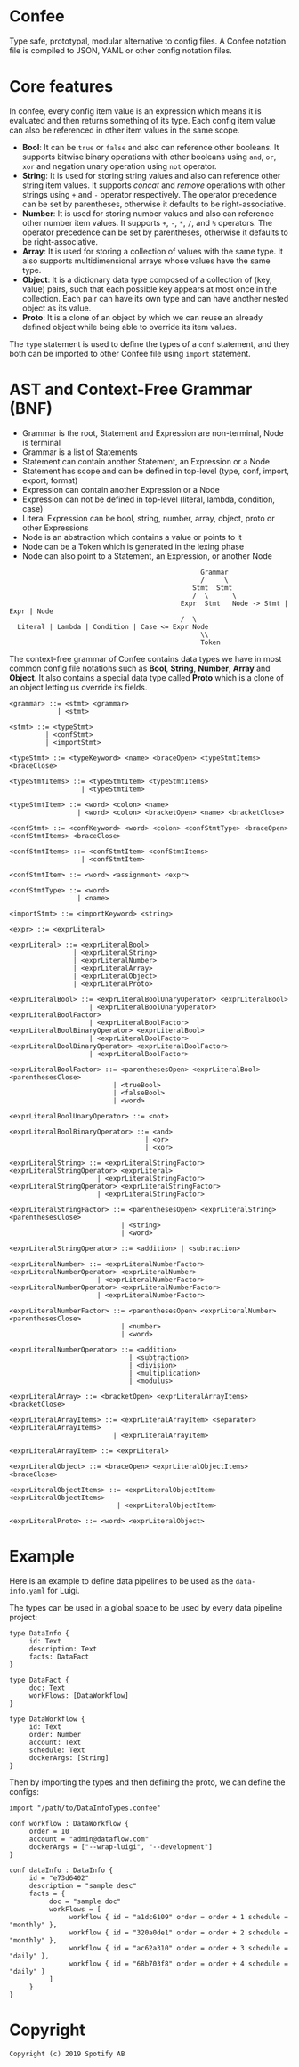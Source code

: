 Confee
===

Type safe, prototypal, modular alternative to config files. 
A Confee notation file is compiled to JSON, YAML or other config notation files.

Core features
==

In confee, every config item value is an expression which means it is evaluated and then returns 
something of its type. Each config item value can also be referenced in other item values in the 
same scope.

- **Bool**: It can be `true` or `false` and also can reference other booleans. It supports bitwise
  binary operations with other booleans using `and`, `or`, `xor` and negation unary operation using 
  `not` operator.
- **String**: It is used for storing string values and also can reference other string item values. 
  It supports *concat* and *remove* operations with other strings using `+` and `-` operator 
  respectively. The operator precedence can be set by parentheses, otherwise it defaults to
  be right-associative. 
- **Number**: It is used for storing number values and also can reference other number item values.
  It supports `+`, `-`, `*`, `/`, and `%` operators. The operator precedence can be set by 
  parentheses, otherwise it defaults to be right-associative.
- **Array**: It is used for storing a collection of values with the same type. It also supports
  multidimensional arrays whose values have the same type.
- **Object**: It is a dictionary data type composed of a collection of (key, value) pairs, such that 
  each possible key appears at most once in the collection. Each pair can have its own type and can
  have another nested object as its value.
- **Proto**: It is a clone of an object by which we can reuse an already defined object while being
  able to override its item values. 


The `type` statement is used to define the types of a `conf` statement, and they both can be
imported to other Confee file using `import` statement. 


AST and Context-Free Grammar (BNF)
===

- Grammar is the root, Statement and Expression are non-terminal, Node is terminal
- Grammar is a list of Statements
- Statement can contain another Statement, an Expression or a Node
- Statement has scope and can be defined in top-level (type, conf, import, export, format)
- Expression can contain another Expression or a Node
- Expression can not be defined in top-level (literal, lambda, condition, case)
- Literal Expression can be bool, string, number, array, object, proto or other Expressions
- Node is an abstraction which contains a value or points to it
- Node can be a Token which is generated in the lexing phase
- Node can also point to a Statement, an Expression, or another Node

``` 
                                                Grammar
                                                /     \
                                              Stmt  Stmt
                                              /  \      \
                                           Expr  Stmt   Node -> Stmt | Expr | Node
                                           /  \
  Literal | Lambda | Condition | Case <= Expr Node
                                                \\
                                                Token
```

The context-free grammar of Confee contains data types we have in most common config file notations
such as **Bool**, **String**, **Number**, **Array** and **Object**. 
It also contains a special data type called **Proto** which is a clone of an object letting us 
override its fields.

```
<grammar> ::= <stmt> <grammar>
            | <stmt>
            
<stmt> ::= <typeStmt>
         | <confStmt>
         | <importStmt>
         
<typeStmt> ::= <typeKeyword> <name> <braceOpen> <typeStmtItems> <braceClose>

<typeStmtItems> ::= <typeStmtItem> <typeStmtItems>
                  | <typeStmtItem>
                  
<typeStmtItem> ::= <word> <colon> <name>
                 | <word> <colon> <bracketOpen> <name> <bracketClose>

<confStmt> ::= <confKeyword> <word> <colon> <confStmtType> <braceOpen> <confStmtItems> <braceClose>

<confStmtItems> ::= <confStmtItem> <confStmtItems>
                  | <confStmtItem>
             
<confStmtItem> ::= <word> <assignment> <expr>

<confStmtType> ::= <word>
                 | <name>
                 
<importStmt> ::= <importKeyword> <string>

<expr> ::= <exprLiteral>

<exprLiteral> ::= <exprLiteralBool>
                | <exprLiteralString>
                | <exprLiteralNumber>
                | <exprLiteralArray>
                | <exprLiteralObject>
                | <exprLiteralProto>

<exprLiteralBool> ::= <exprLiteralBoolUnaryOperator> <exprLiteralBool>
                    | <exprLiteralBoolUnaryOperator> <exprLiteralBoolFactor>
                    | <exprLiteralBoolFactor> <exprLiteralBoolBinaryOperator> <exprLiteralBool>
                    | <exprLiteralBoolFactor> <exprLiteralBoolBinaryOperator> <exprLiteralBoolFactor>
                    | <exprLiteralBoolFactor>

<exprLiteralBoolFactor> ::= <parenthesesOpen> <exprLiteralBool> <parenthesesClose>
                          | <trueBool>
                          | <falseBool>
                          | <word>

<exprLiteralBoolUnaryOperator> ::= <not>

<exprLiteralBoolBinaryOperator> ::= <and>
                                  | <or>
                                  | <xor>

<exprLiteralString> ::= <exprLiteralStringFactor> <exprLiteralStringOperator> <exprLiteral>
                      | <exprLiteralStringFactor> <exprLiteralStringOperator> <exprLiteralStringFactor>
                      | <exprLiteralStringFactor>
                      
<exprLiteralStringFactor> ::= <parenthesesOpen> <exprLiteralString> <parenthesesClose>
                            | <string>
                            | <word>

<exprLiteralStringOperator> ::= <addition> | <subtraction>

<exprLiteralNumber> ::= <exprLiteralNumberFactor> <exprLiteralNumberOperator> <exprLiteralNumber>
                      | <exprLiteralNumberFactor> <exprLiteralNumberOperator> <exprLiteralNumberFactor>
                      | <exprLiteralNumberFactor>

<exprLiteralNumberFactor> ::= <parenthesesOpen> <exprLiteralNumber> <parenthesesClose>
                            | <number>
                            | <word>

<exprLiteralNumberOperator> ::= <addition>
                              | <subtraction>
                              | <division>
                              | <multiplication>
                              | <modulus>

<exprLiteralArray> ::= <bracketOpen> <exprLiteralArrayItems> <bracketClose>

<exprLiteralArrayItems> ::= <exprLiteralArrayItem> <separator> <exprLiteralArrayItems>
                          | <exprLiteralArrayItem>

<exprLiteralArrayItem> ::= <exprLiteral>

<exprLiteralObject> ::= <braceOpen> <exprLiteralObjectItems> <braceClose>

<exprLiteralObjectItems> ::= <exprLiteralObjectItem> <exprLiteralObjectItems>
                           | <exprLiteralObjectItem>

<exprLiteralProto> ::= <word> <exprLiteralObject> 
```

Example
===

Here is an example to define data pipelines to be used as the `data-info.yaml` for Luigi.

The types can be used in a global space to be used by every data pipeline project:
```
type DataInfo {
     id: Text
     description: Text
     facts: DataFact
}

type DataFact {
     doc: Text
     workFlows: [DataWorkflow]
}

type DataWorkflow {
     id: Text
     order: Number
     account: Text
     schedule: Text
     dockerArgs: [String]
}
```

Then by importing the types and then defining the proto, we can define the configs:

```
import "/path/to/DataInfoTypes.confee"

conf workflow : DataWorkflow {
     order = 10
     account = "admin@dataflow.com"
     dockerArgs = ["--wrap-luigi", "--development"]
}

conf dataInfo : DataInfo {
     id = "e73d6402"
     description = "sample desc"
     facts = {
          doc = "sample doc"
          workFlows = [
               workflow { id = "a1dc6109" order = order + 1 schedule = "monthly" },
               workflow { id = "320a0de1" order = order + 2 schedule = "monthly" },
               workflow { id = "ac62a310" order = order + 3 schedule = "daily" },
               workflow { id = "68b703f8" order = order + 4 schedule = "daily" }
          ]
     }
}
```

Copyright
===

```
Copyright (c) 2019 Spotify AB
```
